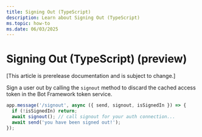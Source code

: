 ```yaml
---
title: Signing Out (TypeScript)
description: Learn about Signing Out (TypeScript)
ms.topic: how-to
ms.date: 06/03/2025
---
```


# Signing Out (TypeScript) (preview)

[This article is prerelease documentation and is subject to change.]

Sign a user out by calling the `signout` method to discard the cached access token in the Bot Framework token service.

```ts
app.message('/signout', async ({ send, signout, isSignedIn }) => {
  if (!isSignedIn) return;
  await signout(); // call signout for your auth connection...
  await send('you have been signed out!');
});
```